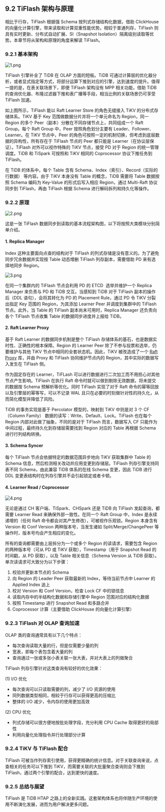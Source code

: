 ## 9.2 TiFlash 架构与原理
相比于行存，TiFlash 根据强 Schema 按列式存储结构化数据，借助 ClickHouse 的向量化计算引擎，带来读取和计算双重性能优势。相较于普通列存，TiFlash 则具有实时更新、分布式自动扩展、SI（Snapshot Isolation）隔离级别读取等优势。本章节将从架构和原理的角度来解读 TiFlash。

### 9.2.1 基本架构
![1.png](/res/session1/chapter9/tiflash-architecture/1.png)

TiFlash 引擎补全了 TiDB 在 OLAP 方面的短板。TiDB 可通过计算层的优化器分析，或者显式指定等方式，将部分运算下推到对应的引擎，达到速度的提升。值得一提的是，在表关联场景下，即便 TiFlash 架构没有 MPP 相关功能，借助 TiDB 的查询优化器、布隆过滤器下推和表广播等手段，相当比例的关联场景仍可享受 TiFlash 加速。

如上图所示，TiFlash 能以 Raft Learner Store 的角色无缝接入 TiKV 的分布式存储体系。TiKV 基于 Key 范围做数据分片并将一个单元命名为 Region，同一 Region 的多个 Peer（副本）分散在不同存储节点上，共同组成一个 Raft Group。每个 Raft Group 中，Peer 按照角色划分主要有 Leader、Follower、Learner。在 TiKV 节点中，Peer 的角色可按照一定的机制切换，但考虑到底层数据的异构性，所有存在于 TiFlash 节点的 Peer 都只能是 Learner（在协议层保证）。TiFlash 对外可以视作特殊的 TiKV 节点，接受 PD 对于 Region 的统一管理调度。TiDB 和 TiSpark 可按照和 TiKV 相同的 Coprocessor 协议下推任务到 TiFlash。

在 TiDB 的体系中，每个 Table 含有 Schema、Index（索引）、Record（实际的行数据） 等内容。由于 TiKV 本身没有 Table 的概念，TiDB 需要将 Table 数据按照 Schema 编码为 Key-Value 的形式后写入相应 Region，通过 Multi-Raft 协议同步到 TiFlash，再由 TiFlash 根据 Schema 进行解码拆列和持久化等操作。

### 9.2.2 原理
![2.png](/res/session1/chapter9/tiflash-architecture/2.png)

这是一张 TiFlash 数据同步到读取的基本流程架构图，以下将按照大类模块分别简单介绍。

#### 1. Replica Manager
Index 这种主要面向点查的结构对于 TiFlash 的列式存储是没有意义的。为了避免同步冗余数据并实现按 Table 动态增删 TiFlash 列存副本，需要借助 PD 来有选择地同步 Region。

![3.png](/res/session1/chapter9/tiflash-architecture/3.png)

在同一个集群内的 TiFlash 节点会利用 PD 的 ETCD  选举并维护一个 Replica Manager 来负责与 PD 和 TiDB 交互。当感知到 TiDB 对于 TiFlash 副本的操作后（DDL 语句），会将其转化为 PD 的 Placement Rule，通过 PD 令 TiKV 分裂出指定 Key 范围的 Region，为其添加 Learner Peer 并调度到集群中的 TiFlash 节点。此外，当 Table 的 TiFlash 副本尚未可用时，Replica Manager 还负责向各个 TiFlash 节点收集 Table 的数据同步进度并上报给 TiDB。

#### 2. Raft Learner Proxy
基于 Raft Learner 的数据同步机制是整个 TiFlash 存储体系的基石，也是数据实时性、正确性的根本保障。Region 的 Learner Peer 除了不参与投票和选举，仍要维护与其他 TiKV 节点中相同的全套状态机。因此，TiKV 被改造成了一个 [Raft Proxy](https://github.com/solotzg/tikv/tree/tiflash-proxy-master) 库，并由 Proxy 和 TiFlash 协同维护节点内的 Region，其中实际的数据写入发生在 TiFlash 侧。

作为固定存在的 Learner，TiFLash 可以进行数据进行二次加工而不用担心对其他节点产生影响。TiFlash 在执行 Raft 命令时就可以做到剔除无效数据，将未提交的数据按 Schema 预解析等优化。同时 TiFlash 实现了对于 Raft 命令的幂等回放以及引擎层的幂等写，可以不记录 WAL 且只在必要的时刻做针对性的持久化，从而简化模型并降低了风险。

TiDB 的事务实现是基于 Percolator 模型的，映射到 TiKV 中则是对 3 个 CF（Column Family） 数据的读写：Write、Default、Lock。TiFlash 也在每个 Region 内部对此做了抽象，不同的是对于 TiFlash 而言，数据写入 CF 只能作为中间过程，最终持久化到存储层需要找到 Region 对应的 Table 再根据 Schema 进行行列结构转换。

#### 3. Schema Syncer
每个 TiFlash 节点会依据特定的数据范围异步地向 TiKV 获取集群中 Table 的 Schema 信息，然后检测相关改动并应用变更到存储层。TiFlash 列存引擎支持同表不同 Schema，由此兼容 TiDB 体系的在线 Schema 变更，因此 TiDB 进行 DDL 变更表结构时在列存引擎并不会引起锁定或者卡顿。

#### 4. Learner Read / Coprocessor
![4.png](/res/session1/chapter9/tiflash-architecture/4.png)

无论是通过 CH 客户端、TiSpark、CHSpark 还是 TiDB 向 TiFlash 发起查询，都需要 Learner Read 来确保外部一致性。在同一个 Raft Group 中，Index 是永续递增的（任何 Raft 命令都会对其产生修改），可被视作乐观锁。Region 本身含有 Version 和 Conf Version 两种版本号，当发生诸如 Split/Merge/ChangePeer 等操作时，版本号均会产生相应的变化。

所有的查询都需要由上层拆分为一个或多个 Region 的读请求，需要包含 Region 的两种版本号（可从 PD 或 TiKV 获取），Timestamp（用于 Snapshot Read 的时间戳，从 PD 获取），以及 Table 相关信息（Schema Version 从 TiDB 获取）。单次读请求可大致分为以下步骤：

1. 校验并更新本节点的 Schema
2. 向 Region 的 Leader Peer 获取最新的 Index，等待当前节点中 Learner 的 Applied Index 追上
3. 校对 Version 和 Conf Version，检查 Lock CF 中的锁信息
4. 读取内存中的半结构化数据和存储引擎中 Region 范围对应的结构化数据
5. 按照 Timestamp 进行 Snapshot Read 和多路合并
6. Coprocessor 计算（主要借助 ClickHouse 的向量化计算引擎）

### 9.2.3 TiFlash 对 OLAP 查询加速
OLAP 类的查询通常具有以下几个特点：

* 每次查询读取大量的行，但是仅需要少量的列
* 宽表，即每个表包含着大量的列
* 查询通过一张或多张小表关联一张大表，并对大表上的列做聚合

TiFlash 列存引擎针对这类查询有较好的优化效果：

(1) I/O 优化

* 每次查询可以只读取需要的列，减少了 I/O 资源的使用
* 同列数据类型相同，相较于行存可以获得更高的压缩比
* 整体的 I/O 减少，令内存的使用更加高效

(2) CPU 优化

* 列式存储可以很方便地按批处理字段，充分利用 CPU Cache 取得更好的局部性
* 利用向量化处理指令并行处理部分计算
 
### 9.2.4 TiKV 与 TiFlash 配合
TiFlash 可被当作列存索引使用，获得更精确的统计信息。对于关联查询来说，点查相关的任务可以下推到 TiKV，而需要关联的大批量聚合查询则会下推到TiFlash，通过两个引擎的配合，达到更快的速度。

### 9.2.5 总结与展望

TiFlash 是 TiDB HTAP 之路上的全新实践。这套架构体系也将伴随生产环境的使用不断演化发展，进而为用户解决更多问题。
